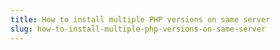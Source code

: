 ```yaml
---
title: How to install multiple PHP versions on same server
slug: how-to-install-multiple-php-versions-on-same-server
---
```

